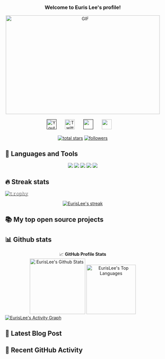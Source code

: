 <h3 align="center">
  Welcome to Euris Lee's profile!
</h3>

<div align="center">
    <img align="center" alt="GIF" src="https://imgur.com/vC9nXzZ.gif?raw=true" width="500" height="320" />
</div>

<br/>

<!-- Social icons section -->
<div align="center">
  <a href=""><img width="32px" alt="Youtube" title="Youtube" src="https://img.icons8.com/doodle/48/000000/youtube--v2.png"/></a>
  &#8287;&#8287;&#8287;&#8287;&#8287;
  <a href="https://twitter.com/eurislee"><img width="32px" alt="Twitter" title="Twitter" src="https://img.icons8.com/doodle/48/000000/twitter--v2.png"/></a>
  &#8287;&#8287;&#8287;&#8287;&#8287;
  <a href="" alt="Dev Pro Tips Discussion & Support Server"><img width="32px" src="https://img.icons8.com/doodle/48/000000/discord--v2.png"/></a>
  &#8287;&#8287;&#8287;&#8287;&#8287;
  <a href="mailto:eurislee@gmail.com" alt=""><img width="32px" src="https://img.icons8.com/doodle/48/000000/gmail-new.png"/></a>
  &#8287;&#8287;&#8287;&#8287;&#8287;
</div>

<br/>

<!-- Social badges section -->
<div align="center">
  <a href="https://github.com/eurislee?tab=repositories&sort=stargazers">
    <img alt="total stars" title="Total stars on GitHub" src="https://custom-icon-badges.herokuapp.com/badge/dynamic/json?logo=star&color=55960c&labelColor=488207&label=Stars&style=for-the-badge&query=%24.stars&url=https://api.github-star-counter.workers.dev/user/eurislee"/></a>
  <a href="https://github.com/eurislee?tab=followers">
    <img alt="followers" title="Follow me on Github" src="https://custom-icon-badges.herokuapp.com/github/followers/eurislee?color=236ad3&labelColor=1155ba&style=for-the-badge&logo=person-add&label=Follow&logoColor=white"/></a>
</div>

## 🚀 Languages and Tools
<div align="center">
    <a href = "https://www.markdownguide.org/basic-syntax/"><img src ="https://img.shields.io/badge/C%2B%2B-00599C?style=for-the-badge&logo=c%2B%2B&logoColor=white"></a>
    <a href = "https://www.markdownguide.org/basic-syntax/"><img src ="https://img.shields.io/badge/C-ED8B00?style=for-the-badge&logo=c&logoColor=white"></a>
    <a href = "https://www.markdownguide.org/basic-syntax/"><img src ="https://img.shields.io/badge/PostgreSQL-00000F?style=for-the-badge&logo=postgresql&logoColor=white"></a>
    <a href = "https://www.markdownguide.org/basic-syntax/"><img src ="https://img.shields.io/badge/Git-F05032?style=for-the-badge&logo=git&logoColor=white"></a>
    <a href = "https://www.markdownguide.org/basic-syntax/"><img src ="https://img.shields.io/badge/Markdown-000000?style=for-the-badge&logo=markdown&logoColor=white"></a>
</div>

## 🔥 Streak stats
[![𝚝𝚛𝚘𝚙𝚑𝚢](https://github-profile-trophy.vercel.app/?username=eurislee&column=8&margin-w=15&margin-h=15&no-bg=true&no-frame=true&theme=juicyfresh)](https://github.com/eurislee)
<!-- GitHub Readme Streak Stats - https://github.com/eurislee/github-readme-streak-stats -->
<div align="center">
  <a href="https://github.com/eurislee/github-readme-streak-stats">
    <img title="🔥 Get streak stats for your profile at git.io/streak-stats" alt="EurisLee's streak" src="https://github-readme-streak-stats.herokuapp.com/?user=eurislee&theme=monokai-light&hide_border=true"/>
  </a>
</div>

## 📚 My top open source projects

<div align="left">

</div>

## 📊 Github stats

<!-- https://github.com/anuraghazra/github-readme-stats -->
<div align="center">
    <div>
      <g-emoji class="g-emoji" alias="chart_with_upwards_trend" fallback-src="https://github.githubassets.com/images/icons/emoji/unicode/1f4c8.png">📈</g-emoji>
      <strong>GitHub Profile Stats</strong>
    </div>
    <a href="https://github.com/eurislee"><img alt="EurisLee's Github Stats" height="180em" src="https://github-readme-stats.vercel.app/api?username=eurislee&theme=tokyonight&show_icons=true&&bg_color=0xffffff&include_all_commits=true&count_private=true&hide_border=true" /></a>
    <a href="https://github.com/eurislee"><img alt="EurisLee's Top Languages" height="160em" src="https://github-readme-stats.vercel.app/api/top-langs/?username=eurislee&langs_count=8&layout=compact&theme=tokyonight&bg_color=0xffffff&hide_border=true" /></a>
</div>

<!-- https://github.com/ashutosh00710/github-readme-activity-graph -->
<div>
    <a href="https://github.com/ashutosh00710/github-readme-activity-graph"><img alt="EurisLee's Activity Graph" src="https://activity-graph.herokuapp.com/graph?username=eurislee&theme=minimal&hide_border=true&area=true" /></a>
</div>

## 📖 Latest Blog Post
<!-- BLOG-POST-LIST:START -->
<!-- BLOG-POST-LIST:END -->

## 🎈 Recent GitHub Activity
<!--RECENT_ACTIVITY:start-->
<!--RECENT_ACTIVITY:last_update-->